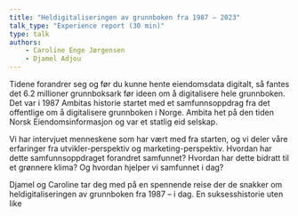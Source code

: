 ```yaml
---
title: "Heldigitaliseringen av grunnboken fra 1987 – 2023"
talk_type: "Experience report (30 min)"
type: talk
authors:
    - Caroline Enge Jørgensen
    - Djamel Adjou
---
```

Tidene forandrer seg og før du kunne hente eiendomsdata digitalt, så fantes det 6.2 millioner grunnboksark før ideen om å digitalisere hele grunnboken. Det var i 1987 Ambitas historie startet med et samfunnsoppdrag fra det offentlige om å digitalisere grunnboken i Norge. Ambita het på den tiden Norsk Eiendomsinformasjon og var et statlig eid selskap.
 
Vi har intervjuet menneskene som har vært med fra starten, og vi deler våre erfaringer fra utvikler-perspektiv og marketing-perspektiv. Hvordan har dette samfunnsoppdraget forandret samfunnet? Hvordan har dette bidratt til et grønnere klima? Og hvordan hjelper vi samfunnet i dag?
 
Djamel og Caroline tar deg med på en spennende reise der de snakker om heldigitaliseringen av grunnboken fra 1987 – i dag. En suksesshistorie uten like
